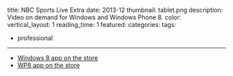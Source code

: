 title: NBC Sports Live Extra
date: 2013-12
thumbnail: tablet.png
description: Video on demand for Windows and Windows Phone 8.
color:
vertical_layout: 1
reading_time: 1
featured:
categories:
tags:
- professional
---

- [Windows 8 app on the store](http://apps.microsoft.com/windows/en-us/app/nbc-sports-live-extra/e15ed754-98ec-4ab5-9285-b9eddc3e9251)
- [WP8 app on the store](http://www.windowsphone.com/en-us/store/app/nbc-sports-live-extra/2bfb700d-7703-45ac-818e-677857b3b849)
